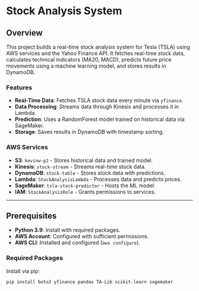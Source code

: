 # Stock Analysis System

## Overview
This project builds a real-time stock analysis system for Tesla (TSLA) using AWS services and the Yahoo Finance API. It fetches real-time stock data, calculates technical indicators (MA20, MACD), predicts future price movements using a machine learning model, and stores results in DynamoDB.

### Features
- **Real-Time Data**: Fetches TSLA stock data every minute via `yfinance`.
- **Data Processing**: Streams data through Kinesis and processes it in Lambda.
- **Prediction**: Uses a RandomForest model trained on historical data via SageMaker.
- **Storage**: Saves results in DynamoDB with timestamp sorting.

### AWS Services
- **S3**: `kevinw-p2` - Stores historical data and trained model.
- **Kinesis**: `stock-stream` - Streams real-time stock data.
- **DynamoDB**: `stock-table` - Stores stock data with predictions.
- **Lambda**: `StockAnalysisLambda` - Processes data and predicts prices.
- **SageMaker**: `tsla-stock-predictor` - Hosts the ML model.
- **IAM**: `StockAnalysisRole` - Grants permissions to services.

---

## Prerequisites
- **Python 3.9**: Install with required packages.
- **AWS Account**: Configured with sufficient permissions.
- **AWS CLI**: Installed and configured (`aws configure`).

### Required Packages
Install via pip:
```bash
pip install boto3 yfinance pandas TA-Lib scikit-learn sagemaker